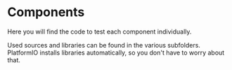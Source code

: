 # Components

Here you will find the code to test each component individually.

Used sources and libraries can be found in the various subfolders. PlatformIO installs libraries automatically, so you don't have to worry about that.

